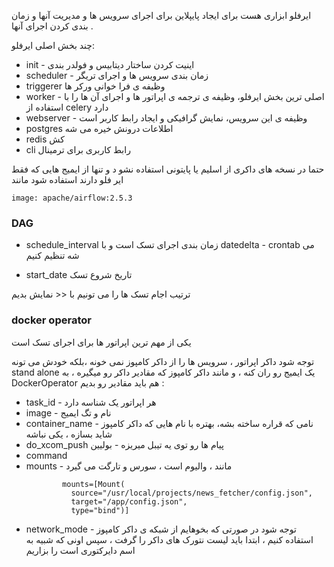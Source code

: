 ایرفلو ابزاری هست برای ایجاد پایپلاین برای اجرای سرویس ها و مدیریت آنها و زمان بندی کردن اجرای آنها .

چند بخش اصلی ایرفلو:
+ init - اینیت کردن ساختار دیتابیس و فولدر بندی
+ scheduler -  زمان بندی سرویس ها و اجرای تریگر
+ triggerer وظیفه ی فرا خوانی ورکر ها
+ worker - اصلی ترین بخش ایرفلو، وظیفه ی ترجمه ی اپراتور ها و اجرای آن ها را با استفاده از celery دارد
+ webserver - وظیفه ی این سرویس، نمایش گرافیکی و ایجاد رابط کاربر  است
+ postgres اطلاعات درونش ‌خیره می شه
+ redis کش
+ cli رابط کاربری برای ترمینال


حتما در نسخه های داکری از اسلیم یا پایتونی استفاده نشو د و تنها از ایمیج هایی که فقط ایر فلو دارند استفاده شود مانند 

    image: apache/airflow:2.5.3


### DAG 
+ schedule_interval زمان بندی اجرای تسک است و با datedelta - crontab می شه تنظیم کنیم

+ start_date تاریخ شروع تسک

ترتیب اجام تسک ها را می تونیم با << نمایش بدیم


### docker operator

یکی از مهم ترین اپراتور ها برای اجرای تسک است

توجه شود داکر اپراتور ، سرویس ها را از داکر کامپوز نمی خونه ،‌بلکه خودش می تونه stand alone یک ایمیج رو ران کنه ، و مانند داکر کامپوز که مقادیر داکر رو میگیره ، به DockerOperator هم باید مقادیر رو بدیم :

+ task_id - هر اپراتور یک شناسه دارد
+ image - نام و تگ ایمیج
+ container_name - نامی که قراره ساخته بشه، بهتره با نام هایی که داکر کامپوز شاید بسازه ، یکی نباشه
+ do_xcom_push پیام ها رو توی یه تیبل میریزه - بولیین
+ command
+ mounts - مانند ، والیوم است ،  سورس و تارگت می گیرد
  ```
          mounts=[Mount(
			source="/usr/local/projects/news_fetcher/config.json",
			target="/app/config.json",
			type="bind")]
    ```
+ network_mode - توجه شود در صورتی که بخوهایم از شبکه ی داکر کامپوز استفاده کنیم ، ابتدا باید لیست نتورک های داکر را گرفت ، سپس اونی که  شبیه به اسم دایرکتوری است را  بزاریم
